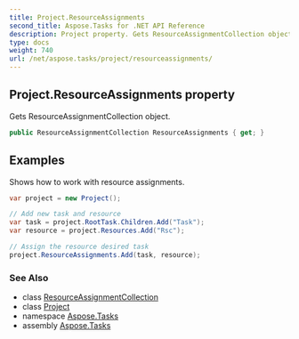 ```yaml
---
title: Project.ResourceAssignments
second_title: Aspose.Tasks for .NET API Reference
description: Project property. Gets ResourceAssignmentCollection object
type: docs
weight: 740
url: /net/aspose.tasks/project/resourceassignments/
---
```

## Project.ResourceAssignments property

Gets ResourceAssignmentCollection object.

```csharp
public ResourceAssignmentCollection ResourceAssignments { get; }
```

## Examples

Shows how to work with resource assignments.

```csharp
var project = new Project();

// Add new task and resource
var task = project.RootTask.Children.Add("Task");
var resource = project.Resources.Add("Rsc");

// Assign the resource desired task
project.ResourceAssignments.Add(task, resource);
```

### See Also

* class [ResourceAssignmentCollection](../../resourceassignmentcollection/)
* class [Project](../)
* namespace [Aspose.Tasks](../../project/)
* assembly [Aspose.Tasks](../../../)


